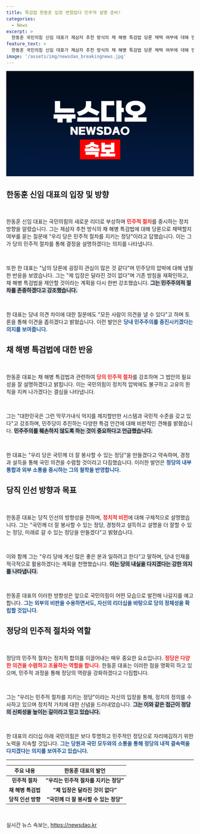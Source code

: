 ```yaml
---
title: 특검법 한동훈 입장 변함없다 민주적 설명 준비!
categories:
  - News
excerpt: >
  한동훈 국민의힘 신임 대표가 제삼자 추천 방식의 채 해병 특검법 당론 채택 여부에 대해 민주적 절차를 강조하며 이견을 좁혀가며 토론하겠다고 밝혔습니다. 더불어민주당의 특검 추진에 대해서는 강력 반발하며 민주주의 원칙을 지킬 것을 다짐했습니다.
feature_text: >
  한동훈 국민의힘 신임 대표가 제삼자 추천 방식의 채 해병 특검법 당론 채택 여부에 대해 민주적 절차를 강조하며 이견을 좁혀가며 토론하겠다고 밝혔습니다. 더불어민주당의 특검 추진에 대해서는 강력 반발하며 민주주의 원칙을 지킬 것을 다짐했습니다.
image: '/assets/img/newsdao_breakingnews.jpg'
---
```


<p><img src="/assets/img/newsdao_breakingnews.jpg" alt="ontimetimes 속보" /></p>

<h2 data-ke-size="size26">한동훈 신임 대표의 입장 및 방향</h2>

<p data-ke-size="size16">&nbsp;</p>

<p>한동훈 신임 대표는 국민의힘의 새로운 리더로 부상하며 <b><span style="color: #ee2323;">민주적 절차</span></b>를 중시하는 정치 방향을 알렸습니다. 그는 제삼자 추천 방식의 채 해병 특검법에 대해 당론으로 채택할지 여부를 묻는 질문에 "우리 당은 민주적 절차를 지키는 정당"이라고 답했습니다. 이는 그가 당의 민주적 절차를 통해 결정을 설명하겠다는 의지를 나타냅니다.</p>

<p data-ke-size="size16">&nbsp;</p>

<p>또한 한 대표는 "남의 당론에 굉장히 관심이 많은 것 같다"며 민주당의 압박에 대해 냉철한 반응을 보였습니다. 그는 "제 입장은 달라진 것이 없다"며 기존 방침을 재확인하고, 채 해병 특검법을 제안할 것이라는 계획을 다시 한번 강조했습니다. <b><span style="background-color: #21538527;">그는 민주주의적 절차를 존중하겠다고 강조했습니다.</span></b> </p>

<p data-ke-size="size16">&nbsp;</p>

<p>한 대표는 당내 의견 차이에 대한 질문에도 "모든 사람이 의견을 낼 수 있다"고 하며 토론을 통해 이견을 좁히겠다고 밝혔습니다. 이런 발언은 <b><span style="color: #1a5490;">당내 민주주의를 증진시키겠다는 의지를 보여줍니다.</span></b></p>

<h2 data-ke-size="size26">채 해병 특검법에 대한 반응</h2>

<p data-ke-size="size16">&nbsp;</p>

<p>한동훈 대표는 채 해병 특검법과 관련하여 <b><span style="color: #ee2323;">당의 민주적 절차</span></b>를 강조하며 그 법안의 필요성을 잘 설명하겠다고 밝힙니다. 이는 국민의힘이 정치적 압박에도 불구하고 고유의 원칙을 지켜 나가겠다는 결심을 나타냅니다.</p>

<p data-ke-size="size16">&nbsp;</p>

<p>그는 "대한민국은 그런 막무가내식 억지를 제지할만한 시스템과 국민적 수준을 갖고 있다"고 강조하며, 민주당이 추진하는 다양한 특검 안건에 대해 비판적인 견해를 밝혔습니다. <b><span style="background-color: #21538527;">민주주의를 훼손하지 않도록 하는 것이 중요하다고 언급했습니다.</span></b></p>

<p data-ke-size="size16">&nbsp;</p>

<p>한 대표는 "우리 당은 국민께 더 잘 봉사할 수 있는 정당"을 만들겠다고 약속하며, 경청과 설득을 통해 국민 의견을 수렴할 것이라고 다짐했습니다. 이러한 발언은 <b><span style="color: #1a5490;">정당의 내부 통합과 외부 소통을 중시하는 그의 철학을 반영합니다.</span></b></p>

<h2 data-ke-size="size26">당직 인선 방향과 목표</h2>

<p data-ke-size="size16">&nbsp;</p>

<p>한동훈 대표는 당직 인선의 방향성을 전하며, <b><span style="color: #ee2323;">정치적 비전</span></b>에 대해 구체적으로 설명했습니다. 그는 "국민께 더 잘 봉사할 수 있는 정당, 경청하고 설득하고 설명을 더 잘할 수 있는 정당, 미래로 갈 수 있는 정당을 만들겠다"고 밝혔습니다.</p>

<p data-ke-size="size16">&nbsp;</p>

<p>이와 함께 그는 "우리 당에 계신 많은 좋은 분과 일하려고 한다"고 말하며, 당내 인재를 적극적으로 활용하겠다는 계획을 천명했습니다. <b><span style="background-color: #21538527;">이는 당의 내실을 다지겠다는 강한 의지를 나타냅니다.</span></b></p>

<p data-ke-size="size16">&nbsp;</p>

<p>한동훈 대표의 이러한 방향성은 앞으로 국민의힘이 어떤 모습으로 발전해 나갈지를 예고합니다. <b><span style="color: #1a5490;">그는 외부의 비판을 수용하면서도, 자신의 리더십을 바탕으로 당의 정체성을 확립할 것입니다.</span></b></p>

<h2 data-ke-size="size26">정당의 민주적 절차와 역할</h2>

<p data-ke-size="size16">&nbsp;</p>

<p>정당의 민주적 절차는 정치적 합의를 이끌어내는 매우 중요한 요소입니다. <b><span style="color: #ee2323;">정당은 다양한 의견을 수렴하고 조율하는 역할을 합니다.</span></b> 한동훈 대표는 이러한 점을 명확히 하고 있으며, 민주적 과정을 통해 정당의 역량을 강화하겠다고 다짐합니다.</p>

<p data-ke-size="size16">&nbsp;</p>

<p>그는 "우리는 민주적 절차를 지키는 정당"이라는 자신의 입장을 통해, 정치의 정의를 수사하고 있으며 정치적 가치에 대한 신념을 드러내었습니다. <b><span style="background-color: #21538527;">그는 이와 같은 접근이 정당의 신뢰성을 높이는 길이라고 믿고 있습니다.</span></b></p>

<p data-ke-size="size16">&nbsp;</p>

<p>한 대표의 리더십 아래 국민의힘은 보다 투명하고 민주적인 정당으로 자리매김하기 위한 노력을 지속할 것입니다. <b><span style="color: #1a5490;">그는 당원과 국민 모두와의 소통을 통해 정당의 내적 결속력을 다지겠다는 의지를 보여주고 있습니다.</span></b></p>

<hr>

<table>
  <thead>
    <tr>
      <th style="text-align: center;">주요 내용</th>
      <th style="text-align: center;">한동훈 대표의 발언</th>
    </tr>
  </thead>
  <tbody>
    <tr>
      <td style="text-align: center;"><b>민주적 절차</b></td>
      <td style="text-align: center;"><b>“우리는 민주적 절차를 지키는 정당”</b></td>
    </tr>
    <tr>
      <td style="text-align: center;"><b>채 해병 특검법</b></td>
      <td style="text-align: center;"><b>“제 입장은 달라진 것이 없다”</b></td>
    </tr>
    <tr>
      <td style="text-align: center;"><b>당직 인선 방향</b></td>
      <td style="text-align: center;"><b>“국민께 더 잘 봉사할 수 있는 정당”</b></td>
    </tr>
  </tbody>
</table>

<p data-ke-size="size16">&nbsp;</p>
실시간 뉴스 속보는, <a href="https://newsdao.kr" rel="dofollow">https://newsdao.kr</a>


